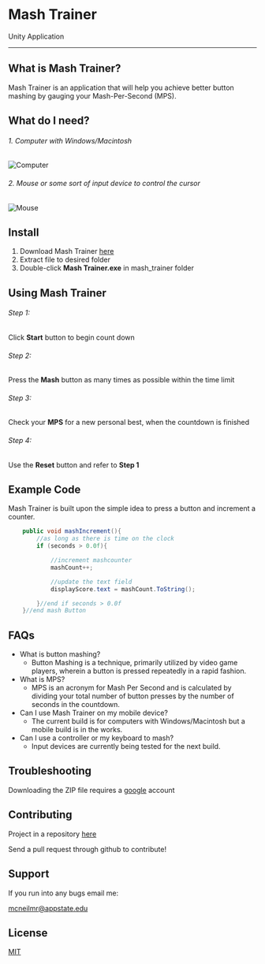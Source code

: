 # Mash Trainer
Unity Application
___

## What is Mash Trainer? 
Mash Trainer is an application that will help you achieve better button mashing by gauging your Mash-Per-Second (MPS).

## What do I need?
###### 1. Computer with Windows/Macintosh
![Computer](https://lh3.googleusercontent.com/jsUczKJmIwdqK4DOzHyroTmZRON0DRJLlZ6kgGwl1zMHTD2m9na0A3pSSqGNTE44bhQC3Q=s95)
###### 2. Mouse or some sort of input device to control the cursor
![Mouse](https://lh3.googleusercontent.com/6gU-VEj-WKN6vI-6YskRrDklgKEMjq0x90fEpe3drCrXqdJFMCm9-6G5ct7HbyzQMuDa=s85)


## Install

1. Download Mash Trainer [here](https://drive.google.com/file/d/1GGTJlQb45t-xtblZwh-qHavuo6ankeI4/view?usp=sharing)
1. Extract file to desired folder
3. Double-click **Mash Trainer.exe** in mash_trainer folder

## Using Mash Trainer
###### Step 1:
Click **Start** button to begin count down
###### Step 2:
Press the **Mash** button as many times as possible within the time limit
###### Step 3:
Check your **MPS** for a new personal best, when the countdown is finished
###### Step 4:
Use the **Reset** button and refer to **Step 1**

## Example Code
Mash Trainer is built upon the simple idea to press a button and increment a counter.
```C#
    public void mashIncrement(){
        //as long as there is time on the clock
        if (seconds > 0.0f){

            //increment mashcounter
            mashCount++;

            //update the text field
            displayScore.text = mashCount.ToString();

        }//end if seconds > 0.0f
    }//end mash Button
```
## FAQs
* What is button mashing?
  * Button Mashing is a technique, primarily utilized by video game players, wherein a button is pressed repeatedly in a rapid fashion.
* What is MPS?
  * MPS is an acronym for Mash Per Second and is calculated by dividing your total number of button presses by the number of seconds in
    the countdown.
* Can I use Mash Trainer on my mobile device?
  * The current build is for computers with Windows/Macintosh but a mobile build is in the works.
* Can I use a controller or my keyboard to mash?
  * Input devices are currently being tested for the next build.

## Troubleshooting
Downloading the ZIP file requires a [google](https://support.google.com/accounts/answer/27441?hl=en) account

## Contributing
Project in a repository [here](https://github.com/mcneilmr/mash-trainer)

Send a pull request through github to contribute!

## Support
If you run into any bugs email me:

mcneilmr@appstate.edu

## License
[MIT](https://choosealicense.com/licenses/mit/)





